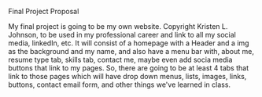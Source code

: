 Final Project Proposal

My final project is going to be my own website. Copyright Kristen L. Johnson, to be used in my professional career and link to all my social media, linkedIn, etc.
It will consist of a homepage with a Header and a img as the background and my name, and also have a menu bar with, about me, resume type tab, skills tab, contact me, maybe even add socia media buttons that link to my pages.
So, there are going to be at least 4 tabs that link to those pages which will have drop down menus, lists, images, links, buttons, contact email form, and other things we've learned in class.

